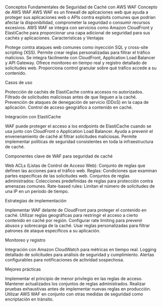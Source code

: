 Conceptos Fundamentales de Seguridad de Caché con AWS WAF
Concepto de AWS WAF
AWS WAF es un firewall de aplicaciones web que ayuda a proteger sus aplicaciones web o APIs contra exploits comunes que podrían afectar la disponibilidad, comprometer la seguridad o consumir recursos excesivos. AWS WAF se integra con servicios como Amazon CloudFront y ElastiCache para proporcionar una capa adicional de seguridad para sus cachés y aplicaciones.
Características y Ventajas

Protege contra ataques web comunes como inyección SQL y cross-site scripting (XSS).
Permite crear reglas personalizadas para filtrar el tráfico malicioso.
Se integra fácilmente con CloudFront, Application Load Balancer y API Gateway.
Ofrece monitoreo en tiempo real y registro detallado de solicitudes web.
Proporciona control granular sobre qué tráfico accede a su contenido.

Casos de uso

Protección de cachés de ElastiCache contra accesos no autorizados.
Filtrado de solicitudes maliciosas antes de que lleguen a la caché.
Prevención de ataques de denegación de servicio (DDoS) en la capa de aplicación.
Control de acceso geográfico a contenido en caché.

Integración con ElastiCache

WAF puede proteger el acceso a los endpoints de ElastiCache cuando se usa junto con CloudFront o Application Load Balancer.
Ayuda a prevenir el envenenamiento de caché al filtrar solicitudes maliciosas.
Permite implementar políticas de seguridad consistentes en toda la infraestructura de caché.

Componentes clave de WAF para seguridad de caché

Web ACLs (Listas de Control de Acceso Web): Conjunto de reglas que definen las acciones para el tráfico web.
Reglas: Condiciones que examinan partes específicas de las solicitudes web.
Conjuntos de reglas administrados: Colecciones predefinidas de reglas para protección contra amenazas comunes.
Rate-based rules: Limitan el número de solicitudes de una IP en un período de tiempo.

Estrategias de implementación

Implementar WAF delante de CloudFront para proteger el contenido en caché.
Utilizar reglas geográficas para restringir el acceso a cierto contenido en caché por región.
Configurar rate limiting para prevenir abusos y sobrecarga de la caché.
Usar reglas personalizadas para filtrar patrones de ataque específicos a su aplicación.

Monitoreo y registro

Integración con Amazon CloudWatch para métricas en tiempo real.
Logging detallado de solicitudes para análisis de seguridad y cumplimiento.
Alertas configurables para notificaciones de actividad sospechosa.

Mejores prácticas

Implementar el principio de menor privilegio en las reglas de acceso.
Mantener actualizados los conjuntos de reglas administrados.
Realizar pruebas exhaustivas antes de implementar nuevas reglas en producción.
Utilizar AWS WAF en conjunto con otras medidas de seguridad como encriptación en tránsito.
